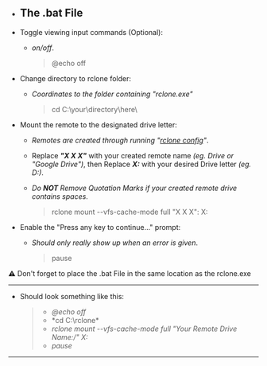 
* ## The .bat File

* Toggle viewing input commands (Optional):
  * *on/off*.
	
	>@echo off	

* Change directory to rclone folder: 
  * *Coordinates to the folder containing "rclone.exe"*
	
	>cd C:\your\directory\here\

* Mount the remote to the designated drive letter: 
  * *Remotes are created through running "[rclone config](https://rclone.org/commands/rclone_config/)"*.
  
  * Replace ***"X X X"*** with your created remote name *(eg. Drive or "Google Drive")*, then Replace ***X:*** with your desired Drive letter *(eg. D:)*.
  
  * *Do **NOT** Remove Quotation Marks if your created remote drive contains spaces*.
	
	>rclone mount --vfs-cache-mode full "X X X": X:

* Enable the "Press any key to continue..." prompt: 
  * *Should only really show up when an error is given*.
	
	>pause

⚠ Don't forget to place the .bat File in the same location as the rclone.exe

---

* Should look something like this:

  >* *@echo off*
  >* *cd C:\rclone\*
  >* *rclone mount --vfs-cache-mode full "Your Remote Drive Name:/" X:*
  >* *pause*
---
